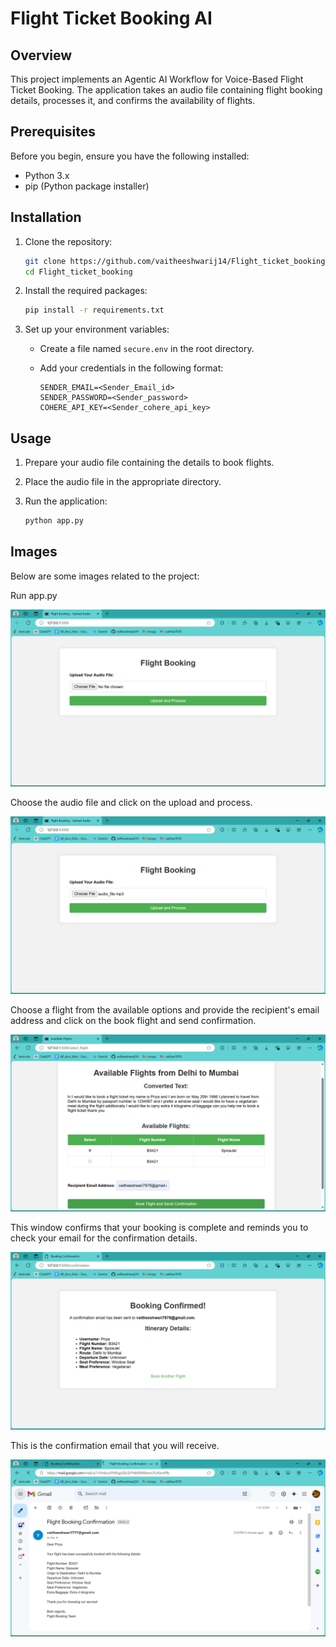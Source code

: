# Flight Ticket Booking AI

## Overview

This project implements an Agentic AI Workflow for Voice-Based Flight Ticket Booking. The application takes an audio file containing flight booking details, processes it, and confirms the availability of flights.

## Prerequisites

Before you begin, ensure you have the following installed:

- Python 3.x
- pip (Python package installer)

## Installation

1. Clone the repository:

   ```bash
   git clone https://github.com/vaitheeshwarij14/Flight_ticket_booking.git
   cd Flight_ticket_booking
   ```

2. Install the required packages:

   ```bash
   pip install -r requirements.txt
   ```

3. Set up your environment variables:

   - Create a file named `secure.env` in the root directory.
   - Add your credentials in the following format:

     ```plaintext
     SENDER_EMAIL=<Sender_Email_id>
     SENDER_PASSWORD=<Sender_password>
     COHERE_API_KEY=<Sender_cohere_api_key>

     ```

## Usage

1. Prepare your audio file containing the details to book flights.
2. Place the audio file in the appropriate directory.
3. Run the application:

   ```bash
   python app.py
   ```

## Images

Below are some images related to the project:

Run app.py

![Image 1](images/img1.png)


Choose the audio file and click on the upload and process.


![Image 2](images/img2.png)


Choose a flight from the available options and provide the recipient's email address and click on the book flight and send confirmation.

![Image 3](images/img3.png)


This window confirms that your booking is complete and reminds you to check your email for the confirmation details. 

![Image 4](images/img4.png)


This is the confirmation email that you will receive.

![Image 5](images/img5.png)

